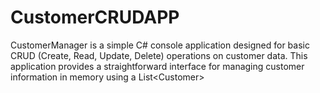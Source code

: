 # CustomerCRUDAPP
CustomerManager is a simple C# console application designed for basic CRUD (Create, Read, Update, Delete) operations on customer data. This application provides a straightforward interface for managing customer information in memory using a List&lt;Customer>
